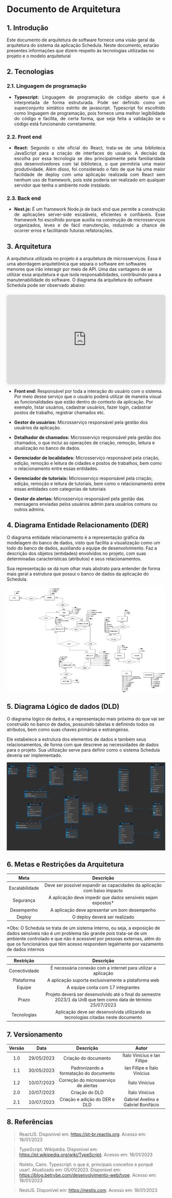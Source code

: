 # Documento de Arquitetura

## 1. Introdução

Este documento de arquitetura de software fornece uma visão geral da arquitetura do sistema da aplicação Schedula. Neste documento, estarão presentes informações que dizem respeito às tecnologias utilizadas no projeto e o modelo arquitetural

## 2. Tecnologias

### 2.1. Linguagem de programação

* <p style="text-align: justify"><b>Typescript:</b> Linguagem de programação de código aberto que é interpretada de forma estruturada. Pode ser definido como um superconjunto sintático estrito de javascript. Typescript foi escolhido como linguagem de programação, pois fornece uma melhor legibilidade do código e facilita, de certa forma, que seja feita a validação se o código está funcionando corretamente.
</p>

### 2.2. Front end 

* <p style="text-align: justify"><b>React:</b> Segundo o site oficial do React, trata-se de uma biblioteca JavaScript para a criação de interfaces do usuário. A decisão da escolha por essa tecnologia se deu principalmente pela familiaridade dos desenvolvedores com tal biblioteca, o que permitiria uma maior produtividade. Além disso, foi considerado o fato de que há uma maior facilidade de deploy com uma aplicação realizada com React sem nenhum uso de framework, pois este poderia ser realizado em qualquer servidor que tenha o ambiente node instalado. 
</p>

### 2.3. Back end

* <p style="text-align: justify"><b>Nest.js:</b> É um framework Node.js de back end que permite a construção de aplicações server-side escaláveis, eficientes e confiáveis. Esse framework foi escolhido porque auxilia na construção de microsserviços organizados, leves e de fácil manutenção, reduzindo a chance de ocorrer erros e facilitando futuras refatorações.
</p>

## 3. Arquitetura

A arquitetura utilizada no projeto é a arquitetura de microsserviços. Essa é uma abordagem arquitetônica que separa o software em softwares menores que irão interagir por meio de API. Uma das vantagens de se utilizar essa arquitetura é que isola responsabilidades, contribuindo para a manutenabilidade do software. O diagrama da arquitetura do software Schedula pode ser observado abaixo: 

<div style="position: relative; width: 100%; height: 0; padding-top: 56.2500%;
 padding-bottom: 0; box-shadow: 0 2px 8px 0 rgba(63,69,81,0.16); margin-top: 1.6em; margin-bottom: 0.9em; overflow: hidden;
 border-radius: 8px; will-change: transform;">
  <iframe loading="lazy" style="position: absolute; width: 100%; height: 100%; top: 0; left: 0; border: none; padding: 0;margin: 0;"
    src="https:&#x2F;&#x2F;www.canva.com&#x2F;design&#x2F;DAFkUpjbiYA&#x2F;view?embed" allowfullscreen="allowfullscreen" allow="fullscreen">
  </iframe>
</div>

* <b>Front end:</b> Responsável por toda a interação do usuário com o sistema. Por meio desse serviço que o usuário poderá utilizar de maneira visual as funcionalidades que estão dentro do contexto da aplicação. Por exemplo, listar usuários, cadastrar usuários, fazer login, cadastrar postos de trabalho, registrar chamados etc. 
</b>

* <b>Gestor de usuários:</b> Microsserviço responsável pela gestão dos usuários da aplicação. 
</b>

* <b>Detalhador de chamados:</b> Microsserviço responsável pela gestão dos chamados, o que inclui as operações de criação, remoção, leitura e atualização no banco de dados.  
</b>

* <b>Gerenciador de localidades:</b> Microsserviço responsável pela criação, edição, remoção e leitura de cidades e postos de trabalhos, bem como o relacionamento entre essas entidades.
</b>

* <b>Gerenciador de tutoriais:</b> Microsserviço responsável pela criação, edição, remoção e leitura de tutoriais, bem como o relacionamento entre essas entidades com categorias de tutoriais
</b>

* <b>Gestor de alertas:</b> Microsserviço responsável pela gestão das mensagens enviadas pelos usuários admin para usuários comuns ou outros admins.
</b>

## 4. Diagrama Entidade Relacionamento (DER)

O diagrama entidade relacionamento é a representação gráfica da modelagem do banco de dados, visto que facilita a visualização como um todo do banco de dados, auxiliando a equipe de desenvolvimento. Faz a descrição dos objetos (entidades) envolvidos no projeto, com suas determinadas características (atributos) e seus relacionamentos.

Sua representação se dá num olhar mais abstrato para entender de forma mais geral a estrutura que possui o banco de dados da aplicação do Schedula.

![](images/DER_schedula.png)


## 5. Diagrama Lógico de dados (DLD)
O diagrama lógico de dados, é a representação mais próxima do que vai ser construído no banco de dados, possuindo tabelas e definindo todos os atributos, bem como suas chaves primárias e estrangeiras.

Ele estabelece a estrutura dos elementos de dados e também seus relacionamentos, de forma com que descreve as necessidades de dados para o projeto. Sua utilização serve para definir como o sistema Schedula deveria ser implementado.

![](images/DLD_schedula.png)


## 6. Metas e Restrições da Arquitetura 

| Meta | Descrição |
| :--: | :-------: |
| Escalabilidade | Deve ser possível expandir as capacidades da aplicação com baixo impacto |
| Segurança | A aplicação deve impedir que dados sensíveis sejam expostos* |
| Desempenho | A aplicação deve apresentar um bom desempenho |
| Deploy | O deploy deverá ser realizado |

*Obs: O Schedula se trata de um sistema interno, ou seja, a exposição de dados sensíveis não é um problema tão grande pois trata-se de um ambiente controlado e que não é acessível por pessoas externas, além do que os funcionários que têm acesso respondem legalmente por vazamento de dados internos

| Restrição | Descrição |
| :-------: | :-------: |
| Conectividade | É necessária conexão com a internet para utilizar a aplicação |
| Plataforma | A aplicação suporta exclusivamente a plataforma web |
| Equipe | A equipe conta com 17 integrantes |
| Prazo |  Projeto deverá ser desenvolvido até o final do semestre 2023/1 da UnB que tem como data de término 25/07/2023
| Tecnologias | Aplicação deve ser desenvolvida utilizando as tecnologias citadas neste documento |


## 7. Versionamento

<center>

| Versão | Data | Descrição | Autor | 
| :--------: | :--------: | :--------: | :----:
| 1.0 | 29/05/2023 | Criação do documento | Ítalo Vinícius e Ian Fillipe|
| 1.1 | 30/05/2023 | Padronizando a formatação do documento | Ian Fillipe e Ítalo Vinícius |
| 1.2 | 10/07/2023 | Correção do microsserviço de alertas | Ítalo Vinícius |
| 2.0 | 10/07/2023 | Criação do DLD | Ítalo Vinícius |
| 2.1 | 10/07/2023 | Criação e adição do DER e DLD | Gabriel Avelino e Gabriel Bonifácio |

</center>

## 8. Referências

> ReactJS. Disponível em: https://pt-br.reactjs.org. Acesso em: 18/01/2023

> TypeScript. Wikipédia. Disponível em: https://pt.wikipedia.org/wiki/TypeScript. Acesso em: 18/01/2023

> Noleto, Cairo. Typescript: o que é, principais conceitos e porquê usar!. Atualizado em: 05/01/2023. Disponível em: https://blog.betrybe.com/desenvolvimento-web/type. Acesso em: 18/01/2023

> NestJS. Disponível em: https://nestjs.com. Acesso em: 18/01/2023
